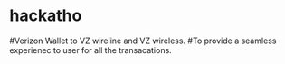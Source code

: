# hackatho
#Verizon Wallet to VZ wireline and VZ wireless. 
#To provide a seamless experienec to user for all the transacations.
